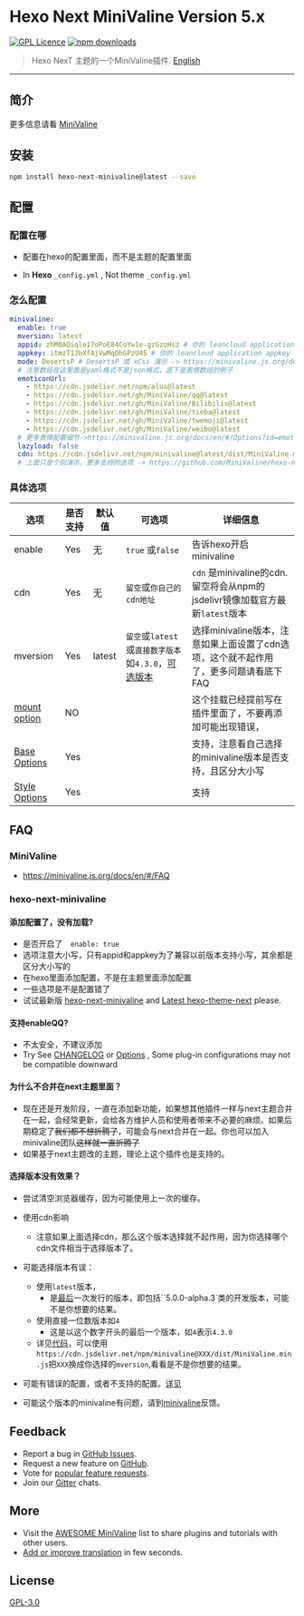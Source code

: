 # Hexo Next MiniValine Version 5.x
[![GPL Licence](https://cdn.jsdelivr.net/gh/MHuiG/imgbed/github/gpl.svg)](https://opensource.org/licenses/GPL-3.0/) 
[![npm downloads](https://img.shields.io/npm/dm/hexo-next-minivaline.svg?style=flat-square)](https://www.npmjs.com/package/hexo-next-minivaline)

>Hexo NexT 主题的一个MiniValine插件.  [English](README.md)
------------------------------
## 简介

更多信息请看 [MiniValine](https://github.com/MiniValine/MiniValine)

## 安装

``` bash
npm install hexo-next-minivaline@latest --save
```



## 配置

### 配置在哪

+ 配置在hexo的配置里面，而不是主题的配置里面

+ In **Hexo** `_config.yml` , Not theme `_config.yml`

### 怎么配置

```yml
minivaline:
  enable: true
  mversion: latest
  appid: zhM0AOiqle17oPoE84CoYw1e-gzGzoHsz # 你的 leancloud application appid
  appkey: itmzT1JbXfAjVwMqDhGPzU45 # 你的 leancloud application appkey
  mode: DesertsP # DesertsP 或 xCss 演示 -> https://minivaline.js.org/demo.html
  # 注意数组在这里面是yaml格式不是json格式，底下是表情数组的例子
  emoticonUrl:
    - https://cdn.jsdelivr.net/npm/alus@latest
    - https://cdn.jsdelivr.net/gh/MiniValine/qq@latest
    - https://cdn.jsdelivr.net/gh/MiniValine/Bilibilis@latest
    - https://cdn.jsdelivr.net/gh/MiniValine/tieba@latest
    - https://cdn.jsdelivr.net/gh/MiniValine/twemoji@latest
    - https://cdn.jsdelivr.net/gh/MiniValine/weibo@latest
  # 更多表情配置细节->https://minivaline.js.org/docs/en/#/Options?id=emoticonurl-string-array
  lazyload: false
  cdn: https://cdn.jsdelivr.net/npm/minivaline@latest/dist/MiniValine.min.js
  # 上面只是个别演示，更多支持的选项 -> https://github.com/MiniValine/hexo-next-minivaline#options
```

### 具体选项

| 选项                                                         | 是否支持 | 默认值 | 可选项                                                       | 详细信息                                                     |
| ------------------------------------------------------------ | -------- | ------ | ------------------------------------------------------------ | ------------------------------------------------------------ |
| enable                                                       | Yes      | 无     | `true` 或`false`                                             | 告诉hexo开启minivaline                                       |
| cdn                                                          | Yes      | 无     | `留空`或`你自己的cdn地址`                                    | `cdn` 是minivaline的cdn. 留空将会从npm的jsdelivr镜像加载官方最新`latest`版本 |
| mversion                                                     | Yes      | latest | `留空`或`latest`或`直接数字版本`如`4.3.0`，[可选版本](https://www.npmjs.com/package/minivaline?activeTab=versions) | 选择minivaline版本，注意如果上面设置了cdn选项，这个就不起作用了，更多问题请看底下FAQ |
| [mount option](https://minivaline.js.org/docs/en/#/Options?id=mount-options) | NO       |        |                                                              | 这个挂载已经提前写在插件里面了，不要再添加可能出现错误，     |
| [Base Options](https://minivaline.js.org/docs/en/#/Options?id=base-options) | Yes      |        |                                                              | 支持，注意看自己选择的minivaline版本是否支持，且区分大小写   |
| [Style Options](https://minivaline.js.org/docs/en/#/Options?id=style-options) | Yes      |        |                                                              | 支持                                                         |



## FAQ

### MiniValine

+ <https://minivaline.js.org/docs/en/#/FAQ>

### hexo-next-minivaline

#### 添加配置了，没有加载?

+ 是否开启了`  enable: true`
+ 选项注意大小写，只有appid和appkey为了兼容以前版本支持小写，其余都是区分大小写的
+ 在hexo里面添加配置，不是在主题里面添加配置
+ 一些选项是不是配置错了
+ 试试最新版 [hexo-next-minivaline](https://www.npmjs.com/package/hexo-next-minivaline?activeTab=versions) and [Latest hexo-theme-next](https://github.com/next-theme/hexo-theme-next/releases) please.

#### 支持enableQQ?

+ 不太安全，不建议添加
+ Try See [CHANGELOG](https://minivaline.js.org/docs/en/#/CHANGELOG) or [Options](https://minivaline.js.org/docs/en/#/Options) , Some plug-in configurations may not be compatible downward

#### 为什么不合并在next主题里面？

+ 现在还是开发阶段，一直在添加新功能，如果想其他插件一样与next主题合并在一起，会经常更新，会给各方维护人员和使用者带来不必要的麻烦。如果后期稳定了~~我们都不想折腾了~~，可能会与next合并在一起。你也可以加入minivaline团队~~这样就一直折腾了~~
+ 如果基于next主题改的主题，理论上这个插件也是支持的。

#### 选择版本没有效果？

+ 尝试清空浏览器缓存，因为可能使用上一次的缓存。
+ 使用cdn影响
  + 注意如果上面选择cdn，那么这个版本选择就不起作用，因为你选择哪个cdn文件相当于选择版本了。
+ 可能选择版本有误：
  + 使用`latest`版本，
    + 是[最后](https://www.npmjs.com/package/minivaline?activeTab=versions)一次发行的版本，即包括``5.0.0-alpha.3`类的开发版本，可能不是你想要的结果。
  + 使用直接一位数版本如`4`
    + 这是以这个数字开头的最后一个版本，如`4`表示`4.3.0`
  + 详见[代码](https://github.com/MiniValine/hexo-next-minivaline/blob/master/minivaline.swig#L3)，可以使用`https://cdn.jsdelivr.net/npm/minivaline@XXX/dist/MiniValine.min.js`把`XXX`换成你选择的`mversion`,看看是不是你想要的结果。

+ 可能有错误的配置，或者不支持的配置。[详见](https://minivaline.js.org/docs/en/#/Options)
+ 可能这个版本的minivaline有问题，请到[minivaline](https://github.com/MiniValine/MiniValine)反馈。





## Feedback

* Report a bug in [GitHub Issues][issues-bug-url].
* Request a new feature on [GitHub][issues-feat-url].
* Vote for [popular feature requests][feat-req-vote-url].
* Join our [Gitter][gitter-url] chats.



## More 

+ Visit the [AWESOME MiniValine](https://github.com/MiniValine/AWESOME-MiniValine) list to share plugins and tutorials with other users.
+ [Add or improve translation](https://crowdin.com/project/minivaline) in few seconds.




## License

[GPL-3.0](https://github.com/MiniValine/hexo-next-minivaline/blob/master/LICENSE)


[issues-bug-url]: https://github.com/MiniValine/MiniValine/issues/new?assignees=&labels=Bug&template=bug-report.md
[issues-feat-url]: https://github.com/MiniValine/MiniValine/issues/new?assignees=&labels=Feature+Request&template=feature-request.md
[gitter-url]: https://gitter.im/thebestminivaline
[feat-req-vote-url]: https://github.com/MiniValine/MiniValine/issues?q=is%3Aopen+is%3Aissue+label%3A%22Feature+Request%22
